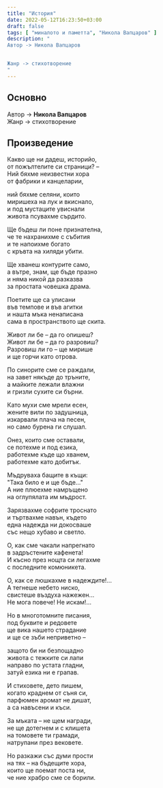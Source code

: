 ```yaml
---
title: "История"
date: 2022-05-12T16:23:50+03:00
draft: false
tags: [ "миналото и паметта", "Никола Вапцаров" ]
description: "
Автор -> Никола Вапцаров


Жанр -> стихотворение
"
---
```


## Основно

Автор -> **Никола Вапцаров**  
Жанр -> стихотворение  

## Произведение

Какво ще ни дадеш, историйо,  
от пожълтелите си страници? –  
Ний бяхме неизвестни хора  
от фабрики и канцеларии,  

ний бяхме селяни, които  
миришеха на лук и вкиснало,  
и под мустаците увиснали  
живота псувахме сърдито.  

Ще бъдеш ли поне признателна,  
че те нахранихме с събития  
и те напоихме богато  
с кръвта на хиляди убити.  

Ще хванеш контурите само,  
а вътре, знам, ще бъде празно  
и няма никой да разказва  
за простата човешка драма.  

Поетите ще са улисани  
във темпове и във агитки  
и нашта мъка ненаписана  
сама в пространството ще скита.  

Живот ли бе – да го опишеш?  
Живот ли бе – да го разровиш?  
Разровиш ли го – ще мирише  
и ще горчи като отрова.  

По синорите сме се раждали,  
на завет някъде до тръните,  
а майките лежали влажни  
и гризли сухите си бърни.  

Като мухи сме мрели есен,  
жените вили по задушница,  
изкарвали плача на песен,  
но само бурена ги слушал.  

Онез, които сме оставали,  
се потехме и под езика,  
работехме къде що хванем,  
работехме като добитък.  

Мъдруваха бащите в къщи:  
"Така било е и ще бъде..."  
А ние плюехме намръщено  
на оглупялата им мъдрост.  

Зарязвахме софрите троснато  
и търтвахме навън, където  
една надежда ни докосваше  
със нещо хубаво и светло.  

О, как сме чакали напрегнато  
в задръстените кафенета!  
И късно през нощта си легахме  
с последните комюникета.  

О, как се люшкахме в надеждите!...  
А тегнеше небето ниско,  
свистеше въздуха нажежен...  
Не мога повече! Не искам!...  

Но в многотомните писания,  
под буквите и редовете  
ще вика нашето страдание  
и ще се зъби неприветно –  

защото би ни безпощадно  
живота с тежките си лапи  
направо по устата гладни,  
затуй езика ни е грапав.  

И стиховете, дето пишем,  
когато краднем от съня си,  
парфюмен аромат не дишат,  
а са навъсени и къси.  

За мъката – не щем награди,  
не ще дотегнем и с клишета  
на томовете ти грамади,  
натрупани през вековете.  

Но разкажи със думи прости  
на тях – на бъдещите хора,  
които ще поемат поста ни,  
че ние храбро сме се борили.  
